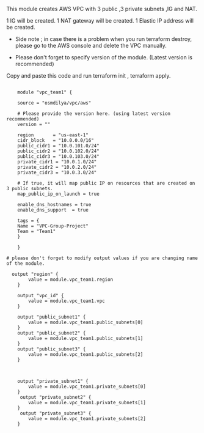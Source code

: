 This module creates AWS VPC with 3 public ,3 private subnets ,IG and NAT.

1 IG will be created.
1 NAT gateway will be created.
1 Elastic IP address will be created.

* Side note ; in case there is a problem when you run terraform destroy, please go to the AWS console and delete the VPC manually.

* Please don't forget to specify version of the module. (Latest version is recommended)



Copy and paste this code and run terraform init , terraform apply.


```

    module "vpc_team1" {

    source = "osmdilya/vpc/aws"
     
    # Please provide the version here. (using latest version recommended)
    version = ""
    
    region       = "us-east-1"
    cidr_block   = "10.0.0.0/16"
    public_cidr1 = "10.0.101.0/24"
    public_cidr2 = "10.0.102.0/24"
    public_cidr3 = "10.0.103.0/24"
    private_cidr1 = "10.0.1.0/24"
    private_cidr2 = "10.0.2.0/24"
    private_cidr3 = "10.0.3.0/24"

    # If true, it will map public IP on resources that are created on 3 public subnets.
    map_public_ip_on_launch = true

    enable_dns_hostnames = true
    enable_dns_support  = true

    tags = {
    Name = "VPC-Group-Project"
    Team = "Team1"
    }

    }   

# please don't forget to modify output values if you are changing name of the module.

  output "region" {
        value = module.vpc_team1.region
    }

    output "vpc_id" {
        value = module.vpc_team1.vpc
    }

    output "public_subnet1" {
        value = module.vpc_team1.public_subnets[0]
    }
    output "public_subnet2" {
        value = module.vpc_team1.public_subnets[1]
    }
    output "public_subnet3" {
        value = module.vpc_team1.public_subnets[2]
    }


    
    output "private_subnet1" {
        value = module.vpc_team1.private_subnets[0]
    }
     output "private_subnet2" {
        value = module.vpc_team1.private_subnets[1]
    }
     output "private_subnet3" {
        value = module.vpc_team1.private_subnets[2]
    }

```
